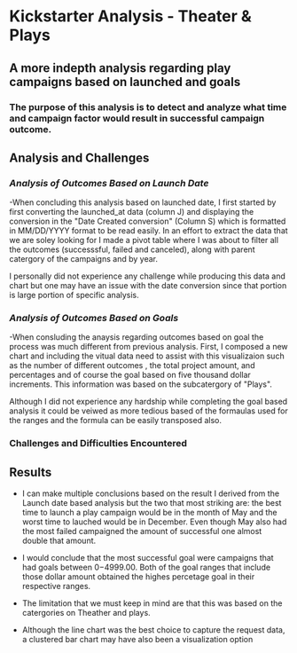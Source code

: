 # Kickstarter Analysis - Theater & Plays 

## A more indepth analysis regarding play campaigns based on launched and goals

### The purpose of this analysis is to detect and analyze what time and campaign factor would result in successful campaign outcome. 

## **Analysis and Challenges**

### *Analysis of Outcomes Based on Launch Date*

-When concluding this analysis based on launched date, I first started by first converting the launched_at data (column J) and displaying the conversion in the "Date Created conversion" (Column S) which is formatted in MM/DD/YYYY format to be read easily. In an effort to extract the data that we are soley looking for I made a pivot table where I was about to filter all the outcomes (successsful, failed and canceled), along with parent catergory of the campaigns and by year. 

I personally did not experience any challenge while producing this data and chart but one may have an issue with the date conversion since that portion is large portion of specific analysis. 

### *Analysis of Outcomes Based on Goals*
-When consluding the anaysis regarding outcomes based on goal the process was much different from previous analysis. 
First, I composed a new chart and including the vitual data need to assist with this visualizaion such as the number of different outcomes , the total project amount, and percentages and of course the goal based on five thousand dollar increments. This information was based on the subcatergory of "Plays". 

Although I did not experience any hardship while completing the goal based analysis it could be veiwed as more tedious based of the formaulas used for the ranges and the formula can be easily transposed also. 


### **Challenges and Difficulties Encountered**

## **Results**

- I can make multiple conclusions based on the result I derived from the Launch date based analysis but the two that most striking are: the best time to launch a play campaign would be in the month of May and the worst time to lauched would be in December. Even though May also had the most failed campaigned the amount of successful one almost double that amount. 

-  I would conclude that the most successful goal were campaigns that had goals between $0-$4999.00. Both of the goal ranges that include those dollar amount obtained the highes percetage goal in their respective ranges. 

- The limitation that we must keep in mind are that this was based on the catergories on Theather and plays. 

- Although the line chart was the best choice to capture the request data, a clustered bar chart may have also been a visualization option 
